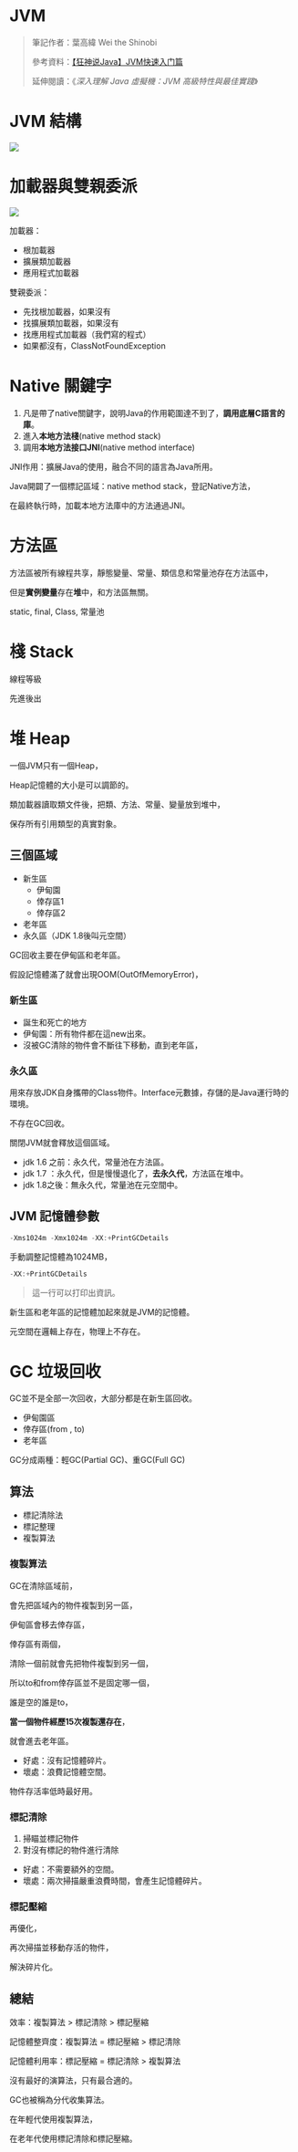 # JVM

> 筆記作者：葉高緯 Wei the Shinobi
>
> 參考資料：[【狂神说Java】JVM快速入门篇](https://www.bilibili.com/video/BV1iJ411d7jS)
>
> 延伸閱讀：《*深入理解 Java 虛擬機：JVM 高級特性與最佳實踐*》

# JVM 結構

<img src="./image/jvm/jvm01.png">

# 加載器與雙親委派

<img src="./image/jvm/jvm02.png">

加載器：


- 根加載器
- 擴展類加載器
- 應用程式加載器

雙親委派：

- 先找根加載器，如果沒有
- 找擴展類加載器，如果沒有
- 找應用程式加載器（我們寫的程式）
- 如果都沒有，ClassNotFoundException

# Native 關鍵字

1. 凡是帶了native關鍵字，說明Java的作用範圍達不到了，**調用底層C語言的庫**。
2. 進入**本地方法棧**(native method stack) 
3. 調用**本地方法接口JNI**(native method interface)

JNI作用：擴展Java的使用，融合不同的語言為Java所用。

Java開闢了一個標記區域：native method stack，登記Native方法，

在最終執行時，加載本地方法庫中的方法通過JNI。

# 方法區

方法區被所有線程共享，靜態變量、常量、類信息和常量池存在方法區中，

但是**實例變量**存在**堆**中，和方法區無關。

static, final, Class, 常量池

# 棧 Stack

線程等級

先進後出

# 堆 Heap

一個JVM只有一個Heap，

Heap記憶體的大小是可以調節的。

類加載器讀取類文件後，把類、方法、常量、變量放到堆中，

保存所有引用類型的真實對象。

## 三個區域

- 新生區
  - 伊甸園
  - 倖存區1
  - 倖存區2
- 老年區
- 永久區（JDK 1.8後叫元空間）

GC回收主要在伊甸區和老年區。

假設記憶體滿了就會出現OOM(OutOfMemoryError)，

### 新生區

- 誕生和死亡的地方
- 伊甸園：所有物件都在這new出來。
- 沒被GC清除的物件會不斷往下移動，直到老年區，

### 永久區

用來存放JDK自身攜帶的Class物件。Interface元數據，存儲的是Java運行時的環境。

不存在GC回收。

關閉JVM就會釋放這個區域。

- jdk 1.6 之前：永久代，常量池在方法區。
- jdk 1.7 ：永久代，但是慢慢退化了，**去永久代**，方法區在堆中。
- jdk 1.8之後：無永久代，常量池在元空間中。

## JVM 記憶體參數

```java
-Xms1024m -Xmx1024m -XX:+PrintGCDetails
```

手動調整記憶體為1024MB，

```java
-XX:+PrintGCDetails
```

> 這一行可以打印出資訊。

新生區和老年區的記憶體加起來就是JVM的記憶體。

元空間在邏輯上存在，物理上不存在。

# GC 垃圾回收

GC並不是全部一次回收，大部分都是在新生區回收。

- 伊甸園區
- 倖存區(from , to)
- 老年區

GC分成兩種：輕GC(Partial GC)、重GC(Full GC)

## 算法

- 標記清除法
- 標記整理
- 複製算法

### 複製算法

GC在清除區域前，

會先把區域內的物件複製到另一區，

伊甸區會移去倖存區，

倖存區有兩個，

清除一個前就會先把物件複製到另一個，

所以to和from倖存區並不是固定哪一個，

誰是空的誰是to，

**當一個物件經歷15次複製還存在**，

就會進去老年區。

- 好處：沒有記憶體碎片。
- 壞處：浪費記憶體空間。

物件存活率低時最好用。

### 標記清除

1. 掃瞄並標記物件
2. 對沒有標記的物件進行清除

- 好處：不需要額外的空間。
- 壞處：兩次掃描嚴重浪費時間，會產生記憶體碎片。

### 標記壓縮

再優化，

再次掃描並移動存活的物件，

解決碎片化。

## 總結

效率：複製算法 > 標記清除 > 標記壓縮

記憶體整齊度：複製算法 = 標記壓縮 > 標記清除

記憶體利用率：標記壓縮 = 標記清除 > 複製算法

沒有最好的演算法，只有最合適的。

GC也被稱為分代收集算法。

在年輕代使用複製算法，

在老年代使用標記清除和標記壓縮。

